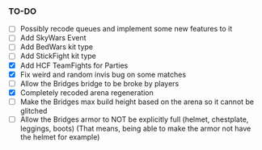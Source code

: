 ### TO-DO
- [ ] Possibly recode queues and implement some new features to it
- [ ] Add SkyWars Event
- [ ] Add BedWars kit type
- [ ] Add StickFight kit type
- [x] Add HCF TeamFights for Parties
- [x] Fix weird and random invis bug on some matches
- [ ] Allow the Bridges bridge to be broke by players
- [x] Completely recoded arena regeneration
- [ ] Make the Bridges max build height based on the arena so it cannot be glitched
- [ ] Allow the Bridges armor to NOT be explicitly full (helmet, chestplate, leggings, boots) (That means, being able to make the armor not have the helmet for example)
